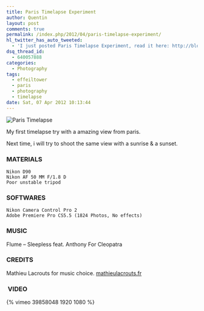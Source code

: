 ```yaml
---
title: Paris Timelapse Experiment
author: Quentin
layout: post
comments: true
permalink: /index.php/2012/04/paris-timelapse-experiment/
hl_twitter_has_auto_tweeted:
  - 'I just posted Paris Timelapse Experiment, read it here: http://blog.quent.in/?p=469'
dsq_thread_id:
  - 640057888
categories:
  - Photography
tags:
  - effeiltower
  - paris
  - photography
  - timelapse
date: Sat, 07 Apr 2012 10:13:44
---
```


![Paris Timelapse](/assets/wp-content/uploads/2012/04/IMG_20120403_215453-300x179.jpg)

My first timelapse try with a amazing view from paris.

Next time, i will try to shoot the same view with a sunrise & a sunset.

### MATERIALS

```plain
Nikon D90  
Nikon AF 50 MM F/1.8 D  
Poor unstable tripod
```

### SOFTWARES

```plain
Nikon Camera Control Pro 2  
Adobe Premiere Pro CS5.5 (1824 Photos, No effects)
```

### MUSIC

Flume &#8211; Sleepless feat. Anthony For Cleopatra

### CREDITS

Mathieu Lacrouts for music choice. [mathieulacrouts.fr][1]

###  VIDEO

{% vimeo 39858048 1920 1080 %}

[1]: http://www.mathieulacrouts.fr